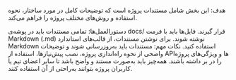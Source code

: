 
هدف:
این بخش شامل مستندات پروژه است که توضیحات کامل در مورد ساختار، نحوه استفاده و روش‌های مختلف پروژه را فراهم می‌کند.

دستورالعمل‌ها:
تمامی مستندات باید در پوشه‌ی docs/ قرار گیرند.
فایل‌ها باید با فرمت Markdown (.md) نوشته شوند.
برای نوشتن مستندات، از قالب‌های استاندارد Markdown استفاده کنید.
نکات مهم:
مستندات باید به‌روزرسانی شوند و توضیحات واضحی از نحوه راه‌اندازی پروژه، نصب پیش‌نیازها، استفاده از APIها و ویژگی‌های پروژه را در بر داشته باشند.
همه‌چیز باید به‌صورت مستند و واضح باشد تا سایر اعضای تیم یا کاربران پروژه بتوانند به‌راحتی از آن استفاده کنند.
